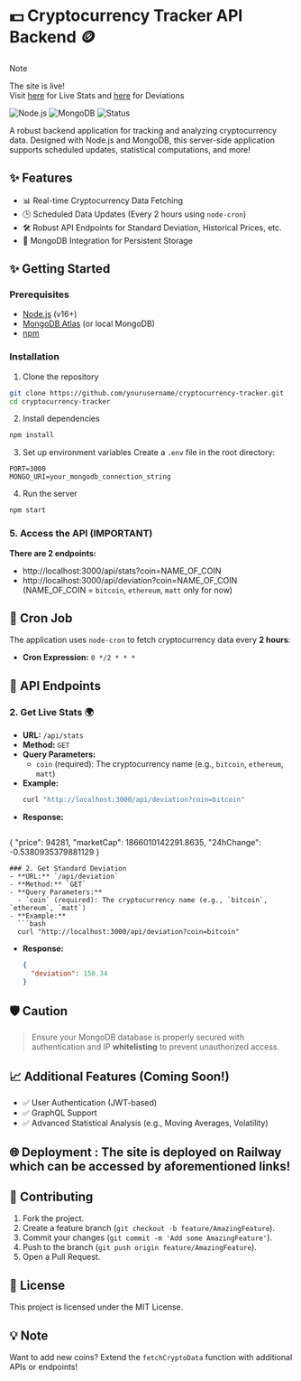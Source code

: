 # 💵 Cryptocurrency Tracker API Backend 🪙
> [!NOTE]
> The site is live!<br/> Visit [here](https://koinx-backend.up.railway.app/api/stats?coin=bitcoin) for Live Stats and [here](https://koinx-backend.up.railway.app/api/deviation?coin=bitcoin) for Deviations

![Node.js](https://img.shields.io/badge/Node.js-v16+-green)
![MongoDB](https://img.shields.io/badge/MongoDB-Atlas-blue)
![Status](https://img.shields.io/badge/Status-Active-success)

A robust backend application for tracking and analyzing cryptocurrency data. Designed with Node.js and MongoDB, this server-side application supports scheduled updates, statistical computations, and more!

## ✨ Features
- 📊 Real-time Cryptocurrency Data Fetching
- 🕒 Scheduled Data Updates (Every 2 hours using `node-cron`)
- 🛠️ Robust API Endpoints for Standard Deviation, Historical Prices, etc.
- 💾 MongoDB Integration for Persistent Storage

## ✨ Getting Started

### Prerequisites
- [Node.js](https://nodejs.org/) (v16+)
- [MongoDB Atlas](https://www.mongodb.com/atlas) (or local MongoDB)
- [npm](https://www.npmjs.com/)

### Installation

1. Clone the repository
```bash
git clone https://github.com/yourusername/cryptocurrency-tracker.git
cd cryptocurrency-tracker
```

2. Install dependencies
```bash
npm install
```

3. Set up environment variables
Create a `.env` file in the root directory:
```env
PORT=3000
MONGO_URI=your_mongodb_connection_string
```

4. Run the server
```bash
npm start
```

### 5. Access the API (IMPORTANT)
**There are 2 endpoints:**
- http://localhost:3000/api/stats?coin=NAME_OF_COIN
- http://localhost:3000/api/deviation?coin=NAME_OF_COIN
(NAME_OF_COIN = `bitcoin`, `ethereum`, `matt` only for now)

## 🔄 Cron Job
The application uses `node-cron` to fetch cryptocurrency data every **2 hours**:
- **Cron Expression:** `0 */2 * * *`

## 📂 API Endpoints

### 2. Get Live Stats 🌍
- **URL:** `/api/stats`
- **Method:** `GET`
- **Query Parameters:**
  - `coin` (required): The cryptocurrency name (e.g., `bitcoin`, `ethereum`, `matt`)
- **Example:**
  ```bash
  curl "http://localhost:3000/api/deviation?coin=bitcoin"
  ```
- **Response:**
  ```json
{
  "price": 94281,
  "marketCap": 1866010142291.8635,
  "24hChange": -0.5380935379881129
}
```
### 2. Get Standard Deviation
- **URL:** `/api/deviation`
- **Method:** `GET`
- **Query Parameters:**
  - `coin` (required): The cryptocurrency name (e.g., `bitcoin`, `ethereum`, `matt`)
- **Example:**
  ```bash
  curl "http://localhost:3000/api/deviation?coin=bitcoin"
  ```
- **Response:**
  ```json
  {
    "deviation": 150.34
  }
  ```

## 🛡️ Caution
> Ensure your MongoDB database is properly secured with authentication and IP **whitelisting** to prevent unauthorized access.

## 📈 Additional Features (Coming Soon!)
- ✅ User Authentication (JWT-based)
- ✅ GraphQL Support
- ✅ Advanced Statistical Analysis (e.g., Moving Averages, Volatility)

## 🌐 Deployment : The site is deployed on **Railway** which can be accessed by  aforementioned links!

## 🤝 Contributing
1. Fork the project.
2. Create a feature branch (`git checkout -b feature/AmazingFeature`).
3. Commit your changes (`git commit -m 'Add some AmazingFeature'`).
4. Push to the branch (`git push origin feature/AmazingFeature`).
5. Open a Pull Request.

## 📜 License
This project is licensed under the MIT License.


## 💡 Note
Want to add new coins? Extend the `fetchCryptoData` function with additional APIs or endpoints!
